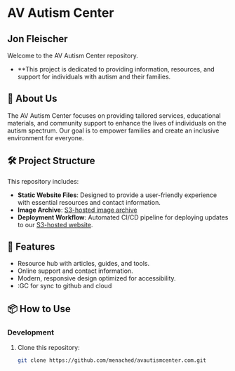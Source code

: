 # AV Autism Center
## Jon Fleischer 

Welcome to the AV Autism Center repository. 
- **This project is dedicated to providing information, resources, and support for individuals with autism and their families. 

## 🌟 About Us

The AV Autism Center focuses on providing tailored services, educational materials, and community support to enhance the lives of individuals on the autism spectrum. Our goal is to empower families and create an inclusive environment for everyone.

## 🛠️ Project Structure

This repository includes:
- **Static Website Files**: Designed to provide a user-friendly experience with essential resources and contact information.
- **Image Archive**: [S3-hosted image archive](https://www.avautismcenter.com/images)
- **Deployment Workflow**: Automated CI/CD pipeline for deploying updates to our [S3-hosted website](https://www.avautismcenter.com).

## 🚀 Features

- Resource hub with articles, guides, and tools.
- Online support and contact information.
- Modern, responsive design optimized for accessibility.
- :GC for sync to github and cloud

## 📦 How to Use

### Development
1. Clone this repository:
   ```bash
   git clone https://github.com/menached/avautismcenter.com.git

